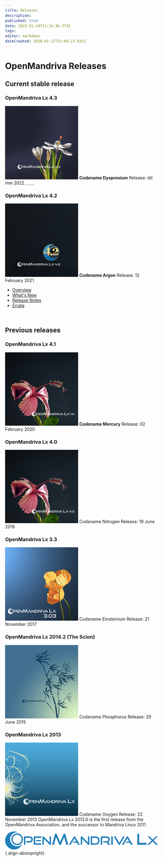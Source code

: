 ```yaml
---
title: Releases
description: 
published: true
date: 2022-01-24T11:34:36.373Z
tags: 
editor: markdown
dateCreated: 2020-02-27T22:08:23.833Z
---
```


# OpenMandriva Releases

## Current stable release

### OpenMandriva Lx 4.3
![omlx4.3-240px.png](/images/omlx4.3-240px.png)
**Codename Dysprosium**
Release: dd mm 2022
,
,
,
,
<br>

### OpenMandriva Lx 4.2
![omlx4.2-240px.png](/images/omlx4.2-240px.png)
**Codename Argon**
Release: 12 February 2021

- [Overview](/releases/omlx42)
- [What's New](/releases/omlx42/new)
- [Release Notes](/releases/omlx42/notes)
- [Errata](/releases/omlx42/errata)
<br>

## Previous releases
 
### OpenMandriva Lx 4.1
![omlx4.1-240px.png](/images/omlx4.1-240px.png)
**Codename Mercury**
Release: 02 February 2020
<br>

### OpenMandriva Lx 4.0
![omlx4.0-240px.jpg](/images/omlx4.0-240px.jpg)
Codename Nitrogen
Release: 19 June 2019
<br>

### OpenMandriva Lx 3.3
![omlx3.3-240px.png](/images/omlx3.3-240px.png)
Codename Einsteinium
Release: 21 November 2017
<br>

### OpenMandriva Lx 2014.2 (The Scion)
![omlx2014-240px.png](/images/omlx2014-240px.png)
Codename Phosphorus
Release: 29 June 2015
<br>

### OpenMandriva Lx 2013
![omlx2013-240px.png](/images/omlx2013-240px.png)
Codename Oxygen
Release: 22 November 2013
OpenMandriva Lx 2013.0 is the first release from the OpenMandriva Association, and the successor to Mandriva Linux 2011
<br>

![header-tr-omlx.svg](/assets/header-tr-omlx.svg){.align-abstopright}
